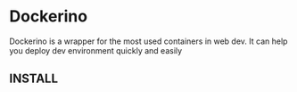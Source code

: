 # Dockerino
Dockerino is a wrapper for the most used containers in web dev. It can help you deploy dev environment quickly and easily

## INSTALL
